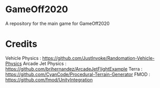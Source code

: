 # GameOff2020
A repository for the main game for GameOff2020


# Credits
Vehicle Physics 	: https://github.com/JustInvoke/Randomation-Vehicle-Physics
Arcade Jet Physics 	: https://github.com/brihernandez/ArcadeJetFlightExample
Terra				: https://github.com/CyanCode/Procedural-Terrain-Generator
FMOD				: https://github.com/fmod/UnityIntegration